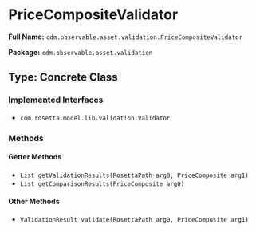 # PriceCompositeValidator

**Full Name:** `cdm.observable.asset.validation.PriceCompositeValidator`

**Package:** `cdm.observable.asset.validation`

## Type: Concrete Class

### Implemented Interfaces

- `com.rosetta.model.lib.validation.Validator`

### Methods

#### Getter Methods

- `List getValidationResults(RosettaPath arg0, PriceComposite arg1)`
- `List getComparisonResults(PriceComposite arg0)`

#### Other Methods

- `ValidationResult validate(RosettaPath arg0, PriceComposite arg1)`

